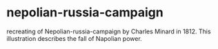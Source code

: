 # nepolian-russia-campaign
recreating of Nepolian-russia-campaign by Charles Minard in 1812. This illustration describes the fall of Napolian power.
